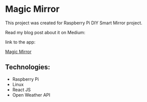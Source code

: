 # Magic Mirror

This project was created for Raspberry Pi DIY Smart Mirror project.

Read my blog post about it on Medium:

link to the app:

[Magic Mirror](https://stachacl.github.io/magic-mirror/)

## Technologies:

- Raspberry Pi
- Linux
- React JS
- Open Weather API

